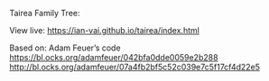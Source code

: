 Tairea Family Tree: 

View live: https://ian-vai.github.io/tairea/index.html

Based on: Adam Feuer’s code<br/>
https://bl.ocks.org/adamfeuer/042bfa0dde0059e2b288
http://bl.ocks.org/adamfeuer/07a4fb2bf5c52c039e7c5f17cf4d22e5